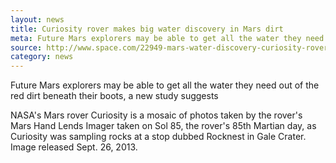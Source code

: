 ```yaml
---
layout: news
title: Curiosity rover makes big water discovery in Mars dirt
meta: Future Mars explorers may be able to get all the water they need out of the red dirt beneath their boots, a new study suggests
source: http://www.space.com/22949-mars-water-discovery-curiosity-rover.html
category: news
---
```


Future Mars explorers may be able to get all the water they need out of the red dirt beneath their boots, a new study suggests

NASA's Mars rover Curiosity is a mosaic of photos taken by the rover's Mars Hand Lends Imager taken on Sol 85, the rover's 85th Martian day, as Curiosity was sampling rocks at a stop dubbed Rocknest in Gale Crater. Image released Sept. 26, 2013.
